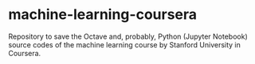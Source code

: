 # machine-learning-coursera
Repository to save the Octave and, probably, Python (Jupyter Notebook) source codes of the machine learning course by Stanford University in Coursera.
